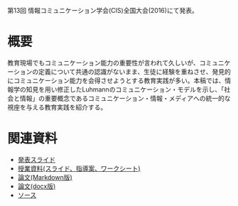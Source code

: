 第13回 情報コミュニケーション学会(CIS)全国大会(2016)にて発表。

# 概要
教育現場でもコミュニケーション能力の重要性が言われて久しいが、コミュニケーションの定義について共通の認識がないまま、生徒に経験を重ねさせ、発見的にコミュニケーション能力を会得させようとする教育実践が多い。本稿では、情報学の知見を用い修正したLuhmannのコミュニケーション・モデルを示し、「社会と情報」の重要概念であるコミュニケーション・情報・メディアへの統一的な視座を与える教育実践を紹介する。

# 関連資料
- [発表スライド](https://www.slideshare.net/saireya/ss-58806956)
- [授業資料(スライド、指導案、ワークシート)](http://saireya.hateblo.jp/entry/class/communication)
- [論文(Markdown版)](https://bitbucket.org/saireya/thesis-cis2016/src/master/thesis-comm.md)
- [論文(docx版)](https://www.slideshare.net/saireya/ss-58806956)
- [ソース](https://bitbucket.org/saireya/thesis-cis2016)
